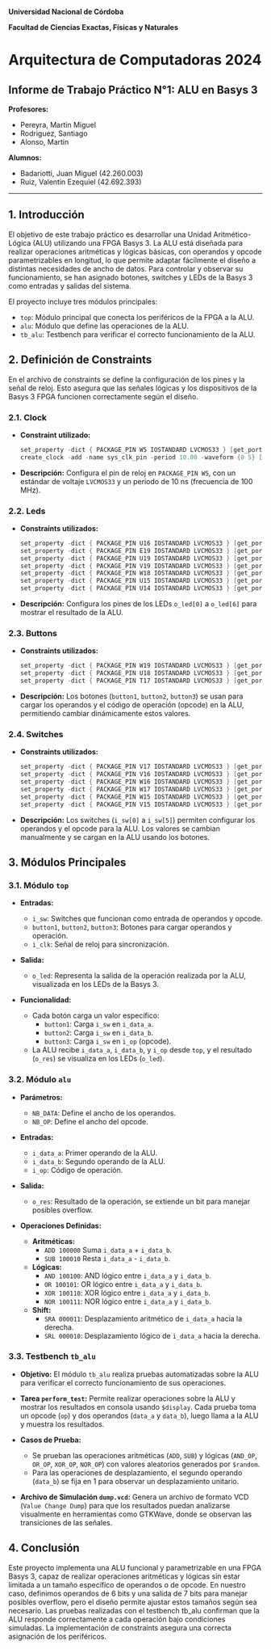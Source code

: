 **Universidad Nacional de Córdoba**

**Facultad de Ciencias Exactas, Físicas y Naturales**

# Arquitectura de Computadoras 2024
## Informe de Trabajo Práctico N°1: ALU en Basys 3


**Profesores:**
- Pereyra, Martin Miguel
- Rodriguez, Santiago
- Alonso, Martin

**Alumnos:**
- Badariotti, Juan Miguel (42.260.003)
- Ruiz, Valentin Ezequiel (42.692.393)
---

## 1. Introducción

El objetivo de este trabajo práctico es desarrollar una Unidad Aritmético-Lógica (ALU) utilizando una FPGA Basys 3. La ALU está diseñada para realizar operaciones aritméticas y lógicas básicas, con operandos y opcode parametrizables en longitud, lo que permite adaptar fácilmente el diseño a distintas necesidades de ancho de datos. Para controlar y observar su funcionamiento, se han asignado botones, switches y LEDs de la Basys 3 como entradas y salidas del sistema.

El proyecto incluye tres módulos principales:
- `top`: Módulo principal que conecta los periféricos de la FPGA a la ALU.
- `alu`: Módulo que define las operaciones de la ALU.
- `tb_alu`: Testbench para verificar el correcto funcionamiento de la ALU.

## 2. Definición de Constraints

En el archivo de constraints se define la configuración de los pines y la señal de reloj. Esto asegura que las señales lógicas y los dispositivos de la Basys 3 FPGA funcionen correctamente según el diseño.

### 2.1. Clock
- **Constraint utilizado:**
  ```verilog
  set_property -dict { PACKAGE_PIN W5 IOSTANDARD LVCMOS33 } [get_ports { i_clk }];
  create_clock -add -name sys_clk_pin -period 10.00 -waveform {0 5} [get_ports { i_clk }];
  ```
- **Descripción:**
  Configura el pin de reloj en `PACKAGE_PIN W5`, con un estándar de voltaje `LVCMOS33` y un periodo de 10 ns (frecuencia de 100 MHz).


### 2.2. Leds
- **Constraints utilizados:**
  ```verilog
  set_property -dict { PACKAGE_PIN U16 IOSTANDARD LVCMOS33 } [get_ports { o_led[0] }];
  set_property -dict { PACKAGE_PIN E19 IOSTANDARD LVCMOS33 } [get_ports { o_led[1] }];
  set_property -dict { PACKAGE_PIN U19 IOSTANDARD LVCMOS33 } [get_ports { o_led[2] }];
  set_property -dict { PACKAGE_PIN V19 IOSTANDARD LVCMOS33 } [get_ports { o_led[3] }];
  set_property -dict { PACKAGE_PIN W18 IOSTANDARD LVCMOS33 } [get_ports { o_led[4] }];
  set_property -dict { PACKAGE_PIN U15 IOSTANDARD LVCMOS33 } [get_ports { o_led[5] }];
  set_property -dict { PACKAGE_PIN U14 IOSTANDARD LVCMOS33 } [get_ports { o_led[6] }];
  ```
- **Descripción:**
  Configura los pines de los LEDs `o_led[0]` a `o_led[6]` para mostrar el resultado de la ALU.

### 2.3. Buttons
- **Constraints utilizados:**
  ```verilog
  set_property -dict { PACKAGE_PIN W19 IOSTANDARD LVCMOS33 } [get_ports { button1 }];
  set_property -dict { PACKAGE_PIN U18 IOSTANDARD LVCMOS33 } [get_ports { button2 }];
  set_property -dict { PACKAGE_PIN T17 IOSTANDARD LVCMOS33 } [get_ports { button3 }];
  ```
- **Descripción:**
  Los botones (`button1`, `button2`, `button3`) se usan para cargar los operandos y el código de operación (opcode) en la ALU, permitiendo cambiar dinámicamente estos valores.

### 2.4. Switches
- **Constraints utilizados:**
  ```verilog
  set_property -dict { PACKAGE_PIN V17 IOSTANDARD LVCMOS33 } [get_ports { i_sw[0] }];
  set_property -dict { PACKAGE_PIN V16 IOSTANDARD LVCMOS33 } [get_ports { i_sw[1] }];
  set_property -dict { PACKAGE_PIN W16 IOSTANDARD LVCMOS33 } [get_ports { i_sw[2] }];
  set_property -dict { PACKAGE_PIN W17 IOSTANDARD LVCMOS33 } [get_ports { i_sw[3] }];
  set_property -dict { PACKAGE_PIN W15 IOSTANDARD LVCMOS33 } [get_ports { i_sw[4] }];
  set_property -dict { PACKAGE_PIN V15 IOSTANDARD LVCMOS33 } [get_ports { i_sw[5] }];
  ```
- **Descripción:**
  Los switches (`i_sw[0]` a `i_sw[5]`) permiten configurar los operandos y el opcode para la ALU. Los valores se cambian manualmente y se cargan en la ALU usando los botones.

## 3. Módulos Principales

### 3.1. Módulo `top`
   - **Entradas:**
     - `i_sw`: Switches que funcionan como entrada de operandos y opcode.
     - `button1`, `button2`, `button3`: Botones para cargar operandos y operación.
     - `i_clk`: Señal de reloj para sincronización.
   - **Salida:**
     - `o_led`: Representa la salida de la operación realizada por la ALU, visualizada en los LEDs de la Basys 3.

   - **Funcionalidad:**
     - Cada botón carga un valor específico:
       - `button1`: Carga `i_sw` en `i_data_a`.
       - `button2`: Carga `i_sw` en `i_data_b`.
       - `button3`: Carga `i_sw` en `i_op` (opcode).
     - La ALU recibe `i_data_a`, `i_data_b`, y `i_op` desde `top`, y el resultado (`o_res`) se visualiza en los LEDs (`o_led`).

### 3.2. Módulo `alu`
   - **Parámetros:**
     - `NB_DATA`: Define el ancho de los operandos.
     - `NB_OP`: Define el ancho del opcode.

   - **Entradas:**
     - `i_data_a`: Primer operando de la ALU.
     - `i_data_b`: Segundo operando de la ALU.
     - `i_op`: Código de operación.

   - **Salida:**
     - `o_res`: Resultado de la operación, se extiende un bit para manejar posibles overflow.

   - **Operaciones Definidas:**
     - **Aritméticas:**
       - `ADD 100000` Suma `i_data_a` + `i_data_b`.
       - `SUB 100010` Resta `i_data_a` - `i_data_b`.
     - **Lógicas:**
       - `AND 100100`: AND lógico entre `i_data_a` y `i_data_b`.
       - `OR 100101`: OR lógico entre `i_data_a` y `i_data_b`.
       - `XOR 100110`: XOR lógico entre `i_data_a` y `i_data_b`.
       - `NOR 100111`: NOR lógico entre `i_data_a` y `i_data_b`.
     - **Shift:**
       - `SRA 000011`: Desplazamiento aritmético de `i_data_a` hacia la derecha.
       - `SRL 000010`: Desplazamiento lógico de `i_data_a` hacia la derecha.

### 3.3. Testbench `tb_alu`
   - **Objetivo:**
     El módulo `tb_alu` realiza pruebas automatizadas sobre la ALU para verificar el correcto funcionamiento de sus operaciones.

   - **Tarea `perform_test`:**
     Permite realizar operaciones sobre la ALU y mostrar los resultados en consola usando `$display`. Cada prueba toma un opcode (`op`) y dos operandos (`data_a` y `data_b`), luego llama a la ALU y muestra los resultados.

   - **Casos de Prueba:**
     - Se prueban las operaciones aritméticas (`ADD`, `SUB`) y lógicas (`AND_OP`, `OR_OP`, `XOR_OP`, `NOR_OP`) con valores aleatorios generados por `$random`.
     - Para las operaciones de desplazamiento, el segundo operando (`data_b`) se fija en 1 para observar un desplazamiento unitario.

   - **Archivo de Simulación `dump.vcd`:**
     Genera un archivo de formato VCD (`Value Change Dump`) para que los resultados puedan analizarse visualmente en herramientas como GTKWave, donde se observan las transiciones de las señales.

## 4. Conclusión

Este proyecto implementa una ALU funcional y parametrizable en una FPGA Basys 3, capaz de realizar operaciones aritméticas y lógicas sin estar limitada a un tamaño específico de operandos o de opcode. En nuestro caso, definimos operandos de 6 bits y una salida de 7 bits para manejar posibles overflow, pero el diseño permite ajustar estos tamaños según sea necesario. Las pruebas realizadas con el testbench tb_alu confirman que la ALU responde correctamente a cada operación bajo condiciones simuladas. La implementación de constraints asegura una correcta asignación de los periféricos.


